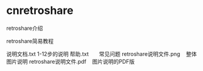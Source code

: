 # cnretroshare
retroshare介绍

retroshare简易教程

说明文档.txt              1-12步的说明
帮助.txt                  常见问题
retroshare说明文件.png    整体图片说明
retroshare说明文件.pdf    图片说明的PDF版
